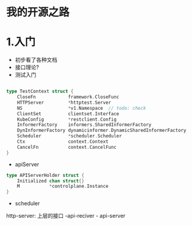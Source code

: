# 我的开源之路

# 1.入门

- 初步看了各种文档
- 接口理论?
- 测试入门

```go

type TestContext struct {
	CloseFn            framework.CloseFunc
	HTTPServer         *httptest.Server 
	NS                 *v1.Namespace  // todo: check
	ClientSet          clientset.Interface
	KubeConfig         *restclient.Config
	InformerFactory    informers.SharedInformerFactory
	DynInformerFactory dynamicinformer.DynamicSharedInformerFactory
	Scheduler          *scheduler.Scheduler
	Ctx                context.Context
	CancelFn           context.CancelFunc
}
```
- apiServer
```go
type APIServerHolder struct {
	Initialized chan struct{}
	M           *controlplane.Instance
}
```
- scheduler 

http-server: 上层的接口
    -api-reciver
        - api-server
